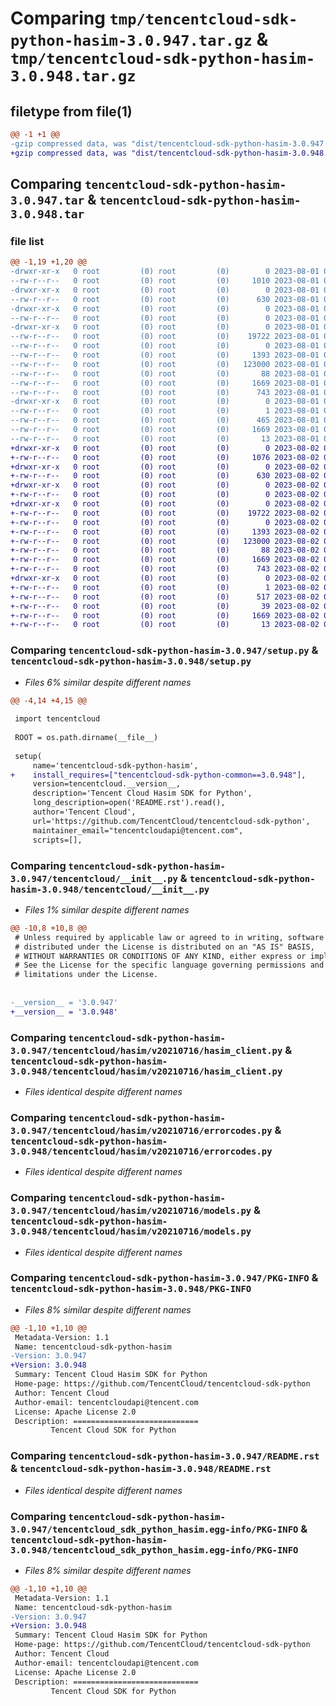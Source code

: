 # Comparing `tmp/tencentcloud-sdk-python-hasim-3.0.947.tar.gz` & `tmp/tencentcloud-sdk-python-hasim-3.0.948.tar.gz`

## filetype from file(1)

```diff
@@ -1 +1 @@
-gzip compressed data, was "dist/tencentcloud-sdk-python-hasim-3.0.947.tar", last modified: Tue Aug  1 00:49:37 2023, max compression
+gzip compressed data, was "dist/tencentcloud-sdk-python-hasim-3.0.948.tar", last modified: Wed Aug  2 00:31:01 2023, max compression
```

## Comparing `tencentcloud-sdk-python-hasim-3.0.947.tar` & `tencentcloud-sdk-python-hasim-3.0.948.tar`

### file list

```diff
@@ -1,19 +1,20 @@
-drwxr-xr-x   0 root         (0) root         (0)        0 2023-08-01 00:49:37.000000 tencentcloud-sdk-python-hasim-3.0.947/
--rw-r--r--   0 root         (0) root         (0)     1010 2023-08-01 00:49:37.000000 tencentcloud-sdk-python-hasim-3.0.947/setup.py
-drwxr-xr-x   0 root         (0) root         (0)        0 2023-08-01 00:49:37.000000 tencentcloud-sdk-python-hasim-3.0.947/tencentcloud/
--rw-r--r--   0 root         (0) root         (0)      630 2023-08-01 00:49:37.000000 tencentcloud-sdk-python-hasim-3.0.947/tencentcloud/__init__.py
-drwxr-xr-x   0 root         (0) root         (0)        0 2023-08-01 00:49:37.000000 tencentcloud-sdk-python-hasim-3.0.947/tencentcloud/hasim/
--rw-r--r--   0 root         (0) root         (0)        0 2023-08-01 00:49:37.000000 tencentcloud-sdk-python-hasim-3.0.947/tencentcloud/hasim/__init__.py
-drwxr-xr-x   0 root         (0) root         (0)        0 2023-08-01 00:49:37.000000 tencentcloud-sdk-python-hasim-3.0.947/tencentcloud/hasim/v20210716/
--rw-r--r--   0 root         (0) root         (0)    19722 2023-08-01 00:49:37.000000 tencentcloud-sdk-python-hasim-3.0.947/tencentcloud/hasim/v20210716/hasim_client.py
--rw-r--r--   0 root         (0) root         (0)        0 2023-08-01 00:49:37.000000 tencentcloud-sdk-python-hasim-3.0.947/tencentcloud/hasim/v20210716/__init__.py
--rw-r--r--   0 root         (0) root         (0)     1393 2023-08-01 00:49:37.000000 tencentcloud-sdk-python-hasim-3.0.947/tencentcloud/hasim/v20210716/errorcodes.py
--rw-r--r--   0 root         (0) root         (0)   123000 2023-08-01 00:49:37.000000 tencentcloud-sdk-python-hasim-3.0.947/tencentcloud/hasim/v20210716/models.py
--rw-r--r--   0 root         (0) root         (0)       88 2023-08-01 00:49:37.000000 tencentcloud-sdk-python-hasim-3.0.947/setup.cfg
--rw-r--r--   0 root         (0) root         (0)     1669 2023-08-01 00:49:37.000000 tencentcloud-sdk-python-hasim-3.0.947/PKG-INFO
--rw-r--r--   0 root         (0) root         (0)      743 2023-08-01 00:49:37.000000 tencentcloud-sdk-python-hasim-3.0.947/README.rst
-drwxr-xr-x   0 root         (0) root         (0)        0 2023-08-01 00:49:37.000000 tencentcloud-sdk-python-hasim-3.0.947/tencentcloud_sdk_python_hasim.egg-info/
--rw-r--r--   0 root         (0) root         (0)        1 2023-08-01 00:49:37.000000 tencentcloud-sdk-python-hasim-3.0.947/tencentcloud_sdk_python_hasim.egg-info/dependency_links.txt
--rw-r--r--   0 root         (0) root         (0)      465 2023-08-01 00:49:37.000000 tencentcloud-sdk-python-hasim-3.0.947/tencentcloud_sdk_python_hasim.egg-info/SOURCES.txt
--rw-r--r--   0 root         (0) root         (0)     1669 2023-08-01 00:49:37.000000 tencentcloud-sdk-python-hasim-3.0.947/tencentcloud_sdk_python_hasim.egg-info/PKG-INFO
--rw-r--r--   0 root         (0) root         (0)       13 2023-08-01 00:49:37.000000 tencentcloud-sdk-python-hasim-3.0.947/tencentcloud_sdk_python_hasim.egg-info/top_level.txt
+drwxr-xr-x   0 root         (0) root         (0)        0 2023-08-02 00:31:01.000000 tencentcloud-sdk-python-hasim-3.0.948/
+-rw-r--r--   0 root         (0) root         (0)     1076 2023-08-02 00:31:01.000000 tencentcloud-sdk-python-hasim-3.0.948/setup.py
+drwxr-xr-x   0 root         (0) root         (0)        0 2023-08-02 00:31:01.000000 tencentcloud-sdk-python-hasim-3.0.948/tencentcloud/
+-rw-r--r--   0 root         (0) root         (0)      630 2023-08-02 00:31:01.000000 tencentcloud-sdk-python-hasim-3.0.948/tencentcloud/__init__.py
+drwxr-xr-x   0 root         (0) root         (0)        0 2023-08-02 00:31:01.000000 tencentcloud-sdk-python-hasim-3.0.948/tencentcloud/hasim/
+-rw-r--r--   0 root         (0) root         (0)        0 2023-08-02 00:31:01.000000 tencentcloud-sdk-python-hasim-3.0.948/tencentcloud/hasim/__init__.py
+drwxr-xr-x   0 root         (0) root         (0)        0 2023-08-02 00:31:01.000000 tencentcloud-sdk-python-hasim-3.0.948/tencentcloud/hasim/v20210716/
+-rw-r--r--   0 root         (0) root         (0)    19722 2023-08-02 00:31:01.000000 tencentcloud-sdk-python-hasim-3.0.948/tencentcloud/hasim/v20210716/hasim_client.py
+-rw-r--r--   0 root         (0) root         (0)        0 2023-08-02 00:31:01.000000 tencentcloud-sdk-python-hasim-3.0.948/tencentcloud/hasim/v20210716/__init__.py
+-rw-r--r--   0 root         (0) root         (0)     1393 2023-08-02 00:31:01.000000 tencentcloud-sdk-python-hasim-3.0.948/tencentcloud/hasim/v20210716/errorcodes.py
+-rw-r--r--   0 root         (0) root         (0)   123000 2023-08-02 00:31:01.000000 tencentcloud-sdk-python-hasim-3.0.948/tencentcloud/hasim/v20210716/models.py
+-rw-r--r--   0 root         (0) root         (0)       88 2023-08-02 00:31:01.000000 tencentcloud-sdk-python-hasim-3.0.948/setup.cfg
+-rw-r--r--   0 root         (0) root         (0)     1669 2023-08-02 00:31:01.000000 tencentcloud-sdk-python-hasim-3.0.948/PKG-INFO
+-rw-r--r--   0 root         (0) root         (0)      743 2023-08-02 00:31:01.000000 tencentcloud-sdk-python-hasim-3.0.948/README.rst
+drwxr-xr-x   0 root         (0) root         (0)        0 2023-08-02 00:31:01.000000 tencentcloud-sdk-python-hasim-3.0.948/tencentcloud_sdk_python_hasim.egg-info/
+-rw-r--r--   0 root         (0) root         (0)        1 2023-08-02 00:31:01.000000 tencentcloud-sdk-python-hasim-3.0.948/tencentcloud_sdk_python_hasim.egg-info/dependency_links.txt
+-rw-r--r--   0 root         (0) root         (0)      517 2023-08-02 00:31:01.000000 tencentcloud-sdk-python-hasim-3.0.948/tencentcloud_sdk_python_hasim.egg-info/SOURCES.txt
+-rw-r--r--   0 root         (0) root         (0)       39 2023-08-02 00:31:01.000000 tencentcloud-sdk-python-hasim-3.0.948/tencentcloud_sdk_python_hasim.egg-info/requires.txt
+-rw-r--r--   0 root         (0) root         (0)     1669 2023-08-02 00:31:01.000000 tencentcloud-sdk-python-hasim-3.0.948/tencentcloud_sdk_python_hasim.egg-info/PKG-INFO
+-rw-r--r--   0 root         (0) root         (0)       13 2023-08-02 00:31:01.000000 tencentcloud-sdk-python-hasim-3.0.948/tencentcloud_sdk_python_hasim.egg-info/top_level.txt
```

### Comparing `tencentcloud-sdk-python-hasim-3.0.947/setup.py` & `tencentcloud-sdk-python-hasim-3.0.948/setup.py`

 * *Files 6% similar despite different names*

```diff
@@ -4,14 +4,15 @@
 
 import tencentcloud
 
 ROOT = os.path.dirname(__file__)
 
 setup(
     name='tencentcloud-sdk-python-hasim',
+    install_requires=["tencentcloud-sdk-python-common==3.0.948"],
     version=tencentcloud.__version__,
     description='Tencent Cloud Hasim SDK for Python',
     long_description=open('README.rst').read(),
     author='Tencent Cloud',
     url='https://github.com/TencentCloud/tencentcloud-sdk-python',
     maintainer_email="tencentcloudapi@tencent.com",
     scripts=[],
```

### Comparing `tencentcloud-sdk-python-hasim-3.0.947/tencentcloud/__init__.py` & `tencentcloud-sdk-python-hasim-3.0.948/tencentcloud/__init__.py`

 * *Files 1% similar despite different names*

```diff
@@ -10,8 +10,8 @@
 # Unless required by applicable law or agreed to in writing, software
 # distributed under the License is distributed on an "AS IS" BASIS,
 # WITHOUT WARRANTIES OR CONDITIONS OF ANY KIND, either express or implied.
 # See the License for the specific language governing permissions and
 # limitations under the License.
 
 
-__version__ = '3.0.947'
+__version__ = '3.0.948'
```

### Comparing `tencentcloud-sdk-python-hasim-3.0.947/tencentcloud/hasim/v20210716/hasim_client.py` & `tencentcloud-sdk-python-hasim-3.0.948/tencentcloud/hasim/v20210716/hasim_client.py`

 * *Files identical despite different names*

### Comparing `tencentcloud-sdk-python-hasim-3.0.947/tencentcloud/hasim/v20210716/errorcodes.py` & `tencentcloud-sdk-python-hasim-3.0.948/tencentcloud/hasim/v20210716/errorcodes.py`

 * *Files identical despite different names*

### Comparing `tencentcloud-sdk-python-hasim-3.0.947/tencentcloud/hasim/v20210716/models.py` & `tencentcloud-sdk-python-hasim-3.0.948/tencentcloud/hasim/v20210716/models.py`

 * *Files identical despite different names*

### Comparing `tencentcloud-sdk-python-hasim-3.0.947/PKG-INFO` & `tencentcloud-sdk-python-hasim-3.0.948/PKG-INFO`

 * *Files 8% similar despite different names*

```diff
@@ -1,10 +1,10 @@
 Metadata-Version: 1.1
 Name: tencentcloud-sdk-python-hasim
-Version: 3.0.947
+Version: 3.0.948
 Summary: Tencent Cloud Hasim SDK for Python
 Home-page: https://github.com/TencentCloud/tencentcloud-sdk-python
 Author: Tencent Cloud
 Author-email: tencentcloudapi@tencent.com
 License: Apache License 2.0
 Description: ============================
         Tencent Cloud SDK for Python
```

### Comparing `tencentcloud-sdk-python-hasim-3.0.947/README.rst` & `tencentcloud-sdk-python-hasim-3.0.948/README.rst`

 * *Files identical despite different names*

### Comparing `tencentcloud-sdk-python-hasim-3.0.947/tencentcloud_sdk_python_hasim.egg-info/PKG-INFO` & `tencentcloud-sdk-python-hasim-3.0.948/tencentcloud_sdk_python_hasim.egg-info/PKG-INFO`

 * *Files 8% similar despite different names*

```diff
@@ -1,10 +1,10 @@
 Metadata-Version: 1.1
 Name: tencentcloud-sdk-python-hasim
-Version: 3.0.947
+Version: 3.0.948
 Summary: Tencent Cloud Hasim SDK for Python
 Home-page: https://github.com/TencentCloud/tencentcloud-sdk-python
 Author: Tencent Cloud
 Author-email: tencentcloudapi@tencent.com
 License: Apache License 2.0
 Description: ============================
         Tencent Cloud SDK for Python
```

